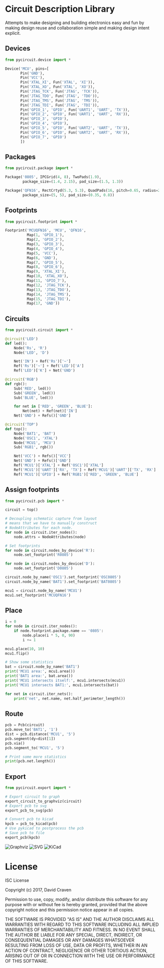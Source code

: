 # Circuit Description Library

Attempts to make designing and building electronics easy and fun by
making design reuse and collaboration simple and making design intent
explicit.


## Devices

```python
from pycircuit.device import *

Device('MCU', pins=[
       Pin('GND'),
       Pin('VCC'),
       Pin('XTAL_XI', Fun('XTAL', 'XI')),
       Pin('XTAL_XO', Fun('XTAL', 'XO')),
       Pin('JTAG_TCK', Fun('JTAG', 'TCK')),
       Pin('JTAG_TDO', Fun('JTAG', 'TDO')),
       Pin('JTAG_TMS', Fun('JTAG', 'TMS')),
       Pin('JTAG_TDI', Fun('JTAG', 'TDI')),
       Pin('GPIO_1', 'GPIO', Fun('UART1', 'UART', 'TX')),
       Pin('GPIO_2', 'GPIO', Fun('UART1', 'UART', 'RX')),
       Pin('GPIO_3', 'GPIO'),
       Pin('GPIO_4', 'GPIO'),
       Pin('GPIO_5', 'GPIO', Fun('UART2', 'UART', 'TX')),
       Pin('GPIO_6', 'GPIO', Fun('UART2', 'UART', 'RX')),
       Pin('GPIO_7', 'GPIO')
       ])
```

## Packages

```python
from pycircuit.package import *

Package('0805', IPCGrid(4, 8), TwoPads(1.9),
        package_size=(1.4, 2.15), pad_size=(1.5, 1.3))

Package('QFN16', RectCrtyd(5.3, 5.3), QuadPads(16, pitch=0.65, radius=2, thermal_pad=2.5),
        package_size=(5, 5), pad_size=(0.35, 0.8))
```

## Footprints

```python
from pycircuit.footprint import *

Footprint('MCUQFN16', 'MCU', 'QFN16',
          Map(1, 'GPIO_1'),
          Map(2, 'GPIO_2'),
          Map(3, 'GPIO_3'),
          Map(4, 'GPIO_4'),
          Map(5, 'VCC'),
          Map(6, 'GND'),
          Map(7, 'GPIO_5'),
          Map(8, 'GPIO_6'),
          Map(9, 'XTAL_XI'),
          Map(10, 'XTAL_XO'),
          Map(11, 'GPIO_7'),
          Map(12, 'JTAG_TCK'),
          Map(13, 'JTAG_TDO'),
          Map(14, 'JTAG_TMS'),
          Map(15, 'JTAG_TDI'),
          Map(17, 'GND'))
```

## Circuits

```python
from pycircuit.circuit import *

@circuit('LED')
def led():
    Node('Rs', 'R')
    Node('LED', 'D')

    Net('IN') + Ref('Rs')['~']
    Ref('Rs')['~'] + Ref('LED')['A']
    Ref('LED')['K'] + Net('GND')

@circuit('RGB')
def rgb():
    Sub('RED', led())
    Sub('GREEN', led())
    Sub('BLUE', led())

    for net in ['RED', 'GREEN', 'BLUE']:
        Net(net) + Ref(net)['IN']
    Net('GND') + Refs()['GND']

@circuit('TOP')
def top():
    Node('BAT1', 'BAT')
    Node('OSC1', 'XTAL')
    Node('MCU1', 'MCU')
    Sub('RGB1', rgb())

    Net('VCC') + Refs()['VCC']
    Net('GND') + Refs()['GND']
    Ref('MCU1')['XTAL'] + Ref('OSC1')['XTAL']
    Ref('MCU1')['UART']['RX', 'TX'] + Ref('MCU1')['UART']['TX', 'RX']
    Ref('MCU1')['GPIO'] + Ref('RGB1')['RED', 'GREEN', 'BLUE']
```

## Assign footprints

```python
from pycircuit.pcb import *

circuit = top()

# Decoupling schematic capture from layout
# means that we have to manually construct
# NodeAttributes for each node.
for node in circuit.iter_nodes():
    node.attrs = NodeAttributes(node)

# Set footprints
for node in circuit.nodes_by_device('R'):
    node.set_footprint('R0805')

for node in circuit.nodes_by_device('D'):
    node.set_footprint('D0805')

circuit.node_by_name('OSC1').set_footprint('OSC0805')
circuit.node_by_name('BAT1').set_footprint('BAT0805')

mcu1 = circuit.node_by_name('MCU1')
mcu1.set_footprint('MCUQFN16')
```

## Place

```python
i = 0
for node in circuit.iter_nodes():
    if node.footprint.package.name == '0805':
        node.place(i * 5, 0, 90)
        i += 1

mcu1.place(10, 10)
mcu1.flip()

# Show some statistics
bat = circuit.node_by_name('BAT1')
print('MCU1 area:', mcu1.area())
print('BAT1 area:', bat.area())
print('MCU1 intersects itself:', mcu1.intersects(mcu1))
print('MCU1 intersects BAT1:', mcu1.intersects(bat))

for net in circuit.iter_nets():
    print('net', net.name, net.half_perimeter_length())
```

## Route

```python
pcb = Pcb(circuit)
pcb.move_to('BAT1', '1')
dist = pcb.distance('MCU1', '5')
pcb.segment(dy=dist[1])
pcb.via()
pcb.segment_to('MCU1', '5')

# Print some more statistics
print(pcb.net.length())
```

## Export

```python
from pycircuit.export import *

# Export circuit to graph
export_circuit_to_graphviz(circuit)
# Export pcb to svg
export_pcb_to_svg(pcb)

# Convert pcb to kicad
kpcb = pcb_to_kicad(pcb)
# Use pykicad to postprocess the pcb
# Save pcb to file
export_pcb(kpcb)
```

![Graphviz](https://user-images.githubusercontent.com/741807/28041534-23b27852-65ca-11e7-8851-18986616fd96.png)
![SVG](https://user-images.githubusercontent.com/741807/28041535-23b34174-65ca-11e7-8c1d-6b5c36cbc390.png)
![KiCad](https://user-images.githubusercontent.com/741807/28041533-23af0726-65ca-11e7-8759-b010181a5372.png)


# License
ISC License

Copyright (c) 2017, David Craven

Permission to use, copy, modify, and/or distribute this software for any
purpose with or without fee is hereby granted, provided that the above
copyright notice and this permission notice appear in all copies.

THE SOFTWARE IS PROVIDED "AS IS" AND THE AUTHOR DISCLAIMS ALL WARRANTIES WITH
REGARD TO THIS SOFTWARE INCLUDING ALL IMPLIED WARRANTIES OF MERCHANTABILITY
AND FITNESS. IN NO EVENT SHALL THE AUTHOR BE LIABLE FOR ANY SPECIAL, DIRECT,
INDIRECT, OR CONSEQUENTIAL DAMAGES OR ANY DAMAGES WHATSOEVER RESULTING FROM
LOSS OF USE, DATA OR PROFITS, WHETHER IN AN ACTION OF CONTRACT, NEGLIGENCE
OR OTHER TORTIOUS ACTION, ARISING OUT OF OR IN CONNECTION WITH THE USE OR
PERFORMANCE OF THIS SOFTWARE.
